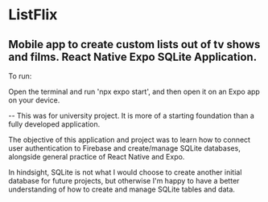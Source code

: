 # ListFlix
Mobile app to create custom lists out of tv shows and films. React Native Expo SQLite Application.
--

To run:

Open the terminal and run 'npx expo start', and then open it on an Expo app on your device.

--
This was for university project. It is more of a starting foundation than a fully developed application.

The objective of this application and project was to learn how to connect user authentication to Firebase and create/manage SQLite databases, alongside 
general practice of React Native and Expo. 

In hindsight, SQLite is not what I would choose to create another initial database for future projects, but otherwise I'm happy to have a better understanding
of how to create and manage SQLite tables and data. 

